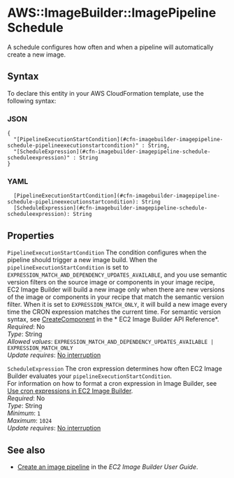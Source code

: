 # AWS::ImageBuilder::ImagePipeline Schedule<a name="aws-properties-imagebuilder-imagepipeline-schedule"></a>

A schedule configures how often and when a pipeline will automatically create a new image\. 

## Syntax<a name="aws-properties-imagebuilder-imagepipeline-schedule-syntax"></a>

To declare this entity in your AWS CloudFormation template, use the following syntax:

### JSON<a name="aws-properties-imagebuilder-imagepipeline-schedule-syntax.json"></a>

```
{
  "[PipelineExecutionStartCondition](#cfn-imagebuilder-imagepipeline-schedule-pipelineexecutionstartcondition)" : String,
  "[ScheduleExpression](#cfn-imagebuilder-imagepipeline-schedule-scheduleexpression)" : String
}
```

### YAML<a name="aws-properties-imagebuilder-imagepipeline-schedule-syntax.yaml"></a>

```
  [PipelineExecutionStartCondition](#cfn-imagebuilder-imagepipeline-schedule-pipelineexecutionstartcondition): String
  [ScheduleExpression](#cfn-imagebuilder-imagepipeline-schedule-scheduleexpression): String
```

## Properties<a name="aws-properties-imagebuilder-imagepipeline-schedule-properties"></a>

`PipelineExecutionStartCondition`  <a name="cfn-imagebuilder-imagepipeline-schedule-pipelineexecutionstartcondition"></a>
The condition configures when the pipeline should trigger a new image build\. When the `pipelineExecutionStartCondition` is set to `EXPRESSION_MATCH_AND_DEPENDENCY_UPDATES_AVAILABLE`, and you use semantic version filters on the source image or components in your image recipe, EC2 Image Builder will build a new image only when there are new versions of the image or components in your recipe that match the semantic version filter\. When it is set to `EXPRESSION_MATCH_ONLY`, it will build a new image every time the CRON expression matches the current time\. For semantic version syntax, see [CreateComponent](https://docs.aws.amazon.com/imagebuilder/latest/APIReference/API_CreateComponent.html) in the * EC2 Image Builder API Reference*\.  
*Required*: No  
*Type*: String  
*Allowed values*: `EXPRESSION_MATCH_AND_DEPENDENCY_UPDATES_AVAILABLE | EXPRESSION_MATCH_ONLY`  
*Update requires*: [No interruption](https://docs.aws.amazon.com/AWSCloudFormation/latest/UserGuide/using-cfn-updating-stacks-update-behaviors.html#update-no-interrupt)

`ScheduleExpression`  <a name="cfn-imagebuilder-imagepipeline-schedule-scheduleexpression"></a>
The cron expression determines how often EC2 Image Builder evaluates your `pipelineExecutionStartCondition`\.   
For information on how to format a cron expression in Image Builder, see [Use cron expressions in EC2 Image Builder](https://docs.aws.amazon.com/imagebuilder/latest/userguide/image-builder-cron.html)\.  
*Required*: No  
*Type*: String  
*Minimum*: `1`  
*Maximum*: `1024`  
*Update requires*: [No interruption](https://docs.aws.amazon.com/AWSCloudFormation/latest/UserGuide/using-cfn-updating-stacks-update-behaviors.html#update-no-interrupt)

## See also<a name="aws-properties-imagebuilder-imagepipeline-schedule--seealso"></a>
+ [Create an image pipeline](https://docs.aws.amazon.com/imagebuilder/latest/userguide/managing-image-builder-cli.html#image-builder-cli-create-image-pipeline) in the *EC2 Image Builder User Guide*\.
